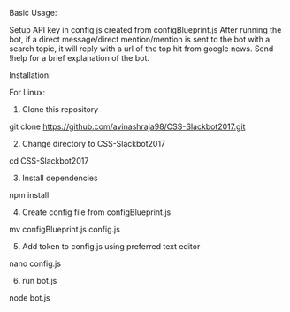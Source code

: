 Basic Usage:

Setup API key in config.js created from configBlueprint.js
After running the bot, if a direct message/direct mention/mention is sent to the bot with a search topic, it will reply with a url of the top hit from google news.
Send !help for a brief explanation of the bot.

Installation:

For Linux:

1. Clone this repository

  git clone https://github.com/avinashraja98/CSS-Slackbot2017.git

2. Change directory to CSS-Slackbot2017
  
  cd CSS-Slackbot2017
  
3. Install dependencies

  npm install
  
4. Create config file from configBlueprint.js

  mv configBlueprint.js config.js
 
5. Add token to config.js using preferred text editor

  nano config.js
  
6. run bot.js

  node bot.js
  
